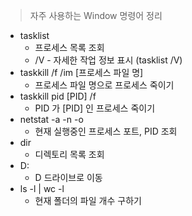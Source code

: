 
> 자주 사용하는 Window 명령어 정리

- tasklist
  - 프로세스 목록 조회
  - /V - 자세한 작업 정보 표시 (tasklist /V)
- taskkill /f /im [프로세스 파일 명]
  - 프로세스 파일 명으로 프로세스 죽이기
- taskkill pid [PID] /f
  - PID 가 [PID] 인 프로세스 죽이기
- netstat -a -n -o
  - 현재 실행중인 프로세스 포트, PID 조회
- dir
  - 디렉토리 목록 조회
- D:
  - D 드라이브로 이동
- ls -l | wc -l
  - 현재 폴더의 파일 개수 구하기
